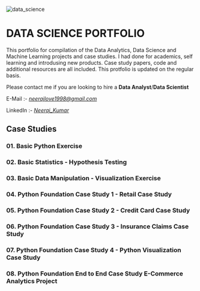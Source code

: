 ![data_science](https://github.com/neerajlove1998/DATA_SCIENCE_PORTFOLIO/assets/67648649/87c520c9-1eb7-4b6e-b1e7-eeb0222338b0)

# DATA SCIENCE PORTFOLIO
This portfolio for compilation of the Data Analytics, Data Science and Machine Learning projects and case studies. I had done for academics, self learning and introdusing new products. Case study papers, code and additional resources are all included. This protfolio is updated on the regular basis.

Please contact me if you are looking to hire a **Data Analyst**/**Data Scientist**

E-Mail :- *neerajlove1998@gmail.com*

LinkedIn :- *[Neeraj_Kumar](https://www.linkedin.com/in/neeraj-kumar-026324148/)*


## **Case Studies**

### 01. Basic Python Exercise

### 02. Basic Statistics - Hypothesis Testing

### 03. Basic Data Manipulation - Visualization Exercise

### 04. Python Foundation Case Study 1 - Retail Case Study

### 05. Python Foundation Case Study 2 - Credit Card Case Study

### 06. Python Foundation Case Study 3 - Insurance Claims Case Study

### 07. Python Foundation Case Study 4 - Python Visualization Case Study

### 08. Python Foundation End to End Case Study E-Commerce Analytics Project


